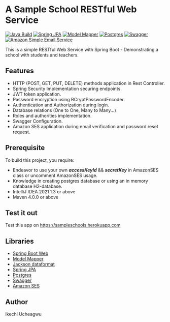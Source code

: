 # A Sample School RESTful Web Service

[![Java Build](https://img.shields.io/badge/Java-Spring%20Boot-orange)](https://spring.io/projects/spring-boot) [![Spring JPA](https://img.shields.io/badge/Spring-JPA-blue)](https://spring.io/projects/spring-data-jpa) [![Model Mapper ](https://img.shields.io/badge/ModelMapper-%20passing-green)](http://modelmapper.org/) [![Postgres](https://img.shields.io/badge/Postgres-%20SQL-blue)](https://www.postgresql.org/) [![Swagger](https://img.shields.io/badge/Swagger-passing-green)](https://swagger.io/)  [![Amazon Simple Email Service](https://img.shields.io/badge/Amazon-SES-orange)](https://aws.amazon.com/ses/)

This is a simple RESTful Web Service with Spring Boot - Demonstrating a school with students and teachers. 

## Features
* HTTP (POST, GET, PUT, DELETE) methods application in Rest Controller.
* Spring Security Implementation securing endpoints.
* JWT token application.
* Password encryption using BCryptPasswordEncoder. 
* Authentication and Authorization during login.
* Database relations (One to One, Many to Many...) 
* Roles and authorities implementation.
* Swagger Configuration.
* Amazon SES application during email verification and password reset request.

## Prerequisite
To build this project, you require:
- Endeavor to use your own ***accessKeyId*** && ***secretKey*** in AmazonSES class or uncomment AmazonSES usage.
- Knowledge in creating postgres database or using an in memory database H2-database.
- IntelliJ IDEA 2021.1.3 or above
- Maven 4.0.0 or above 

## Test it out 
Test this app on https://sampleschools.herokuapp.com

## Libraries
*   [Spring Boot Web](https://mvnrepository.com/artifact/org.springframework.boot/spring-boot-starter-web)
*   [Model Mapper](http://modelmapper.org/)
*   [Jackson dataformat](https://mvnrepository.com/artifact/com.fasterxml.jackson.dataformat/jackson-dataformat-xml)
*   [Spring JPA](https://spring.io/projects/spring-data-jpa)
*   [Postgres](https://www.postgresql.org/)
*   [Swagger](https://swagger.io/)
*   [Amazon SES](https://aws.amazon.com/ses/)

## Author
Ikechi Ucheagwu 
